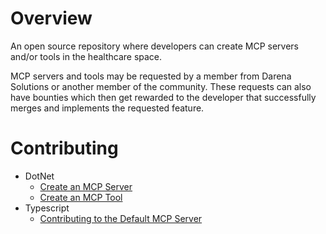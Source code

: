 # Overview

An open source repository where developers can create MCP servers and/or tools in
the healthcare space.

MCP servers and tools may be requested by a member from Darena Solutions or another
member of the community. These requests can also have bounties which then get rewarded
to the developer that successfully merges and implements the requested feature.

# Contributing

- DotNet
  - [Create an MCP Server](dotnet/servers)
  - [Create an MCP Tool](dotnet/tools)
- Typescript
  - [Contributing to the Default MCP Server](typescript/default)
